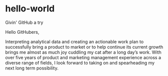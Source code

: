# hello-world
Givin' GitHub a try

Hello GitHubers,

Interpreting analytical data and creating an actionable work plan to successfully bring a product to market or to help continue its current growth brings me almost as much joy cuddling my cat after a long day’s work. With over five years of product and marketing management experience across a diverse range of fields, I look forward to taking on and spearheading my next long term possibility. 
